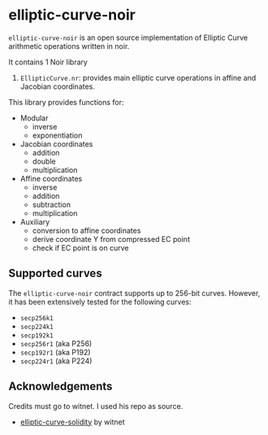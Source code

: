 # elliptic-curve-noir 

`elliptic-curve-noir` is an open source implementation of Elliptic Curve arithmetic operations written in noir.


It contains 1 Noir library

1. `EllipticCurve.nr`: provides main elliptic curve operations in affine and Jacobian coordinates.


This library provides functions for:

- Modular
  - inverse
  - exponentiation
- Jacobian coordinates
  - addition
  - double
  - multiplication
- Affine coordinates
  - inverse
  - addition
  - subtraction
  - multiplication
- Auxiliary
  - conversion to affine coordinates
  - derive coordinate Y from compressed EC point
  - check if EC point is on curve

## Supported curves

The `elliptic-curve-noir` contract supports up to 256-bit curves. However, it has been extensively tested for the following curves:

- `secp256k1`
- `secp224k1`
- `secp192k1`
- `secp256r1` (aka P256)
- `secp192r1` (aka P192)
- `secp224r1` (aka P224)


## Acknowledgements

Credits must go to witnet. I used his repo as source.

- [elliptic-curve-solidity](https://github.com/witnet/elliptic-curve-solidity/blob/master/README.md) by witnet
